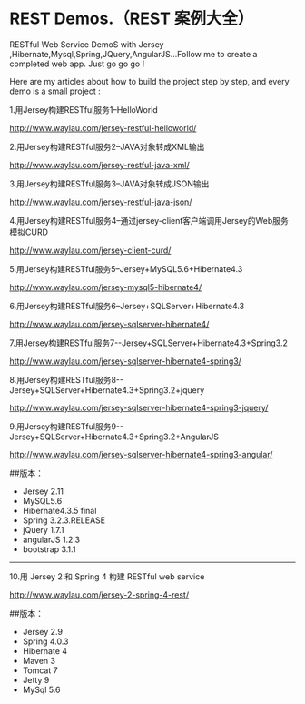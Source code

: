 REST Demos.（REST 案例大全）
========

 RESTful Web Service DemoS  with Jersey ,Hibernate,Mysql,Spring,JQuery,AngularJS...Follow me to create a completed web app. Just go go go !
 
 Here are my articles about how to build the project step by step, and every demo is a small project :
 
 1.用Jersey构建RESTful服务1–HelloWorld
 
 http://www.waylau.com/jersey-restful-helloworld/
 
 2.用Jersey构建RESTful服务2–JAVA对象转成XML输出
 
 http://www.waylau.com/jersey-restful-java-xml/
 
 3.用Jersey构建RESTful服务3–JAVA对象转成JSON输出
 
 http://www.waylau.com/jersey-restful-java-json/
 
 4.用Jersey构建RESTful服务4–通过jersey-client客户端调用Jersey的Web服务模拟CURD
 
  http://www.waylau.com/jersey-client-curd/

 5.用Jersey构建RESTful服务5–Jersey+MySQL5.6+Hibernate4.3
 
  http://www.waylau.com/jersey-mysql5-hibernate4/
 
 6.用Jersey构建RESTful服务6–Jersey+SQLServer+Hibernate4.3
 
  http://www.waylau.com/jersey-sqlserver-hibernate4/
  
 7.用Jersey构建RESTful服务7--Jersey+SQLServer+Hibernate4.3+Spring3.2
 
  http://www.waylau.com/jersey-sqlserver-hibernate4-spring3/
 
 8.用Jersey构建RESTful服务8--Jersey+SQLServer+Hibernate4.3+Spring3.2+jquery

  http://www.waylau.com/jersey-sqlserver-hibernate4-spring3-jquery/
  
 9.用Jersey构建RESTful服务9--Jersey+SQLServer+Hibernate4.3+Spring3.2+AngularJS

  http://www.waylau.com/jersey-sqlserver-hibernate4-spring3-angular/



##版本：
  
* Jersey 2.11
* MySQL5.6
* Hibernate4.3.5 final
* Spring 3.2.3.RELEASE
* jQuery 1.7.1 
* angularJS 1.2.3
* bootstrap 3.1.1

 ---------------------------------------------------

10.用 Jersey 2 和 Spring 4 构建 RESTful web service

  http://www.waylau.com/jersey-2-spring-4-rest/

##版本：

* Jersey 2.9
* Spring 4.0.3
* Hibernate 4
* Maven 3
* Tomcat 7
* Jetty 9
* MySql 5.6
